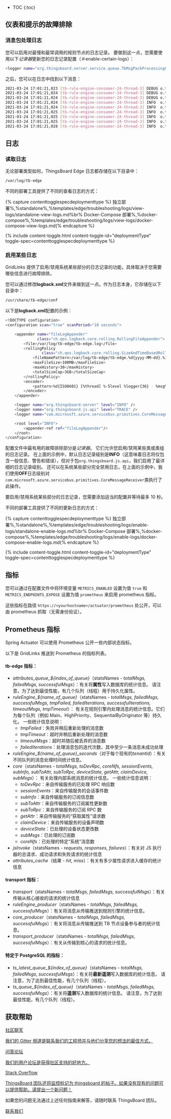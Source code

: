 * TOC
{:toc}

## 仪表和提示的故障排除

### 消息包处理日志

您可以启用对最慢和最常调用的规则节点的日志记录。
要做到这一点，您需要使用以下<i>记录器</i>更新您的日志记录配置（＃enable-certain-logs）：

```bash
<logger name="org.thingsboard.server.service.queue.TbMsgPackProcessingContext" level="DEBUG" />
```

之后，您可以在日志中找到以下消息：

```bash
2021-03-24 17:01:21,023 [tb-rule-engine-consumer-24-thread-3] DEBUG o.t.s.s.q.TbMsgPackProcessingContext - Top Rule Nodes by max execution time:
2021-03-24 17:01:21,024 [tb-rule-engine-consumer-24-thread-3] DEBUG o.t.s.s.q.TbMsgPackProcessingContext - [Main][3f740670-8cc0-11eb-bcd9-d343878c0c7f] max execution time: 1102. [RuleChain: Thermostat|RuleNode: Device Profile Node(3f740670-8cc0-11eb-bcd9-d343878c0c7f)]
2021-03-24 17:01:21,024 [tb-rule-engine-consumer-24-thread-3] DEBUG o.t.s.s.q.TbMsgPackProcessingContext - [Main][3f6debf0-8cc0-11eb-bcd9-d343878c0c7f] max execution time: 1. [RuleChain: Thermostat|RuleNode: Message Type Switch(3f6debf0-8cc0-11eb-bcd9-d343878c0c7f)]
2021-03-24 17:01:21,024 [tb-rule-engine-consumer-24-thread-3] INFO  o.t.s.s.q.TbMsgPackProcessingContext - Top Rule Nodes by avg execution time:
2021-03-24 17:01:21,024 [tb-rule-engine-consumer-24-thread-3] INFO  o.t.s.s.q.TbMsgPackProcessingContext - [Main][3f740670-8cc0-11eb-bcd9-d343878c0c7f] avg execution time: 604.0. [RuleChain: Thermostat|RuleNode: Device Profile Node(3f740670-8cc0-11eb-bcd9-d343878c0c7f)]
2021-03-24 17:01:21,025 [tb-rule-engine-consumer-24-thread-3] INFO  o.t.s.s.q.TbMsgPackProcessingContext - [Main][3f6debf0-8cc0-11eb-bcd9-d343878c0c7f] avg execution time: 1.0. [RuleChain: Thermostat|RuleNode: Message Type Switch(3f6debf0-8cc0-11eb-bcd9-d343878c0c7f)]
2021-03-24 17:01:21,025 [tb-rule-engine-consumer-24-thread-3] INFO  o.t.s.s.q.TbMsgPackProcessingContext - Top Rule Nodes by execution count:
2021-03-24 17:01:21,025 [tb-rule-engine-consumer-24-thread-3] INFO  o.t.s.s.q.TbMsgPackProcessingContext - [Main][3f740670-8cc0-11eb-bcd9-d343878c0c7f] execution count: 2. [RuleChain: Thermostat|RuleNode: Device Profile Node(3f740670-8cc0-11eb-bcd9-d343878c0c7f)]
2021-03-24 17:01:21,028 [tb-rule-engine-consumer-24-thread-3] INFO  o.t.s.s.q.TbMsgPackProcessingContext - [Main][3f6debf0-8cc0-11eb-bcd9-d343878c0c7f] execution count: 1. [RuleChain: Thermostat|RuleNode: Message Type Switch(3f6debf0-8cc0-11eb-bcd9-d343878c0c7f)]
```

## 日志

### 读取日志

无论部署类型如何，ThingsBoard Edge 日志都存储在以下目录中：

```bash
/var/log/tb-edge
```

不同的部署工具提供了不同的查看日志的方式：

{% capture contenttogglespecdeploymenttype %}
独立部署%,%standalone%,%templates/edge/troubleshooting/logs/view-logs/standalone-view-logs.md%br%
Docker-Compose 部署%,%docker-compose%,%templates/edge/troubleshooting/logs/view-logs/docker-compose-view-logs.md{% endcapture %}

{% include content-toggle.html content-toggle-id="deploymentType" toggle-spec=contenttogglespecdeploymenttype %}


### 启用某些日志

GridLinks 提供了启用/禁用系统某些部分的日志记录的功能，具体取决于您需要哪些信息进行故障排除。

您可以通过修改<b>logback.xml</b>文件来做到这一点。作为日志本身，它存储在以下目录中：

```bash
/usr/share/tb-edge/conf
```

以下是<b>logback.xml</b>配置的示例：

```bash
<!DOCTYPE configuration>
<configuration scan="true" scanPeriod="10 seconds">

    <appender name="fileLogAppender"
              class="ch.qos.logback.core.rolling.RollingFileAppender">
        <file>/var/log/tb-edge/tb-edge.log</file>
        <rollingPolicy
                class="ch.qos.logback.core.rolling.SizeAndTimeBasedRollingPolicy">
            <fileNamePattern>/var/log/tb-edge/tb-edge.%d{yyyy-MM-dd}.%i.log</fileNamePattern>
            <maxFileSize>100MB</maxFileSize>
            <maxHistory>30</maxHistory>
            <totalSizeCap>3GB</totalSizeCap>
        </rollingPolicy>
        <encoder>
            <pattern>%d{ISO8601} [%thread] %-5level %logger{36} - %msg%n</pattern>
        </encoder>
    </appender>

    <logger name="org.thingsboard.server" level="INFO" />
    <logger name="org.thingsboard.js.api" level="TRACE" />
    <logger name="com.microsoft.azure.servicebus.primitives.CoreMessageReceiver" level="OFF" />

    <root level="INFO">
        <appender-ref ref="fileLogAppender"/>
    </root>
</configuration>
```

配置文件中最有用的故障排除部分是<i>记录器</i>。
它们允许您启用/禁用某些类或类组的日志记录。
在上面的示例中，默认日志记录级别是<b>INFO</b>（这意味着日志将仅包含一般信息、警告和错误），但对于包<code>org.thingsboard.js.api</code>，我们启用了最详细的日志记录级别。
还可以在系统某些部分完全禁用日志，在上面的示例中，我们使用<b>OFF</b>日志级别对<code>com.microsoft.azure.servicebus.primitives.CoreMessageReceiver</code>类执行了此操作。

要启用/禁用系统某些部分的日志记录，您需要添加适当的<code></logger></code>配置并等待最多 10 秒。

不同的部署工具提供了不同的更新日志的方式：

{% capture contenttogglespecdeploymenttype %}
独立部署%,%standalone%,%templates/edge/troubleshooting/logs/enable-logs/standalone-enable-logs.md%br%
Docker-Compose 部署%,%docker-compose%,%templates/edge/troubleshooting/logs/enable-logs/docker-compose-enable-logs.md{% endcapture %}

{% include content-toggle.html content-toggle-id="deploymentType" toggle-spec=contenttogglespecdeploymenttype %}

## 指标

您可以通过在配置文件中将环境变量 `METRICS_ENABLED` 设置为值 `true` 和 `METRICS_ENDPOINTS_EXPOSE` 设置为值 `prometheus` 来启用 prometheus 指标。

这些指标在路径 `https://<yourhostname>/actuator/prometheus` 处公开，可以由 prometheus 抓取（无需身份验证）。

## Prometheus 指标

Spring Actuator 可以使用 Prometheus 公开一些内部状态指标。

以下是 GridLinks 推送到 Prometheus 的指标列表。

#### <b>tb-edge</b> 指标：
- <i>attributes_queue_${index_of_queue}</i>（statsNames - <i>totalMsgs, failedMsgs, successfulMsgs</i>）：有关将<b>属性</b>写入数据库的统计信息。
  请注意，为了达到最佳性能，有几个队列（线程）用于持久化属性。
- <i>ruleEngine_${name_of_queue}</i>（statsNames - <i>totalMsgs, failedMsgs, successfulMsgs, tmpFailed, failedIterations, successfulIterations, timeoutMsgs, tmpTimeout</i>）：
  有关在规则引擎内处理消息的统计信息。它们为每个队列（例如 Main、HighPriority、SequentialByOriginator 等）持久化。
  一些统计信息说明：
    - <i>tmpFailed</i>：失败并稍后重新处理的消息数
    - <i>tmpTimeout</i>：超时并稍后重新处理的消息数
    - <i>timeoutMsgs</i>：超时并随后被丢弃的消息数
    - <i>failedIterations</i>：处理消息包的迭代次数，其中至少一条消息未成功处理
- <i>ruleEngine_${name_of_queue}_seconds</i>（对于每个现有的<i>tenantId</i>）：有关不同队列的消息处理时间统计信息。
- <i>core</i>（statsNames - <i>totalMsgs, toDevRpc, coreNfs, sessionEvents, subInfo, subToAttr, subToRpc, deviceState, getAttr, claimDevice, subMsgs</i>）：
  有关处理内部系统消息的统计信息。
  一些统计信息说明：
    - <i>toDevRpc</i>：来自传输服务的已处理 RPC 响应数
    - <i>sessionEvents</i>：来自传输服务的会话事件数
    - <i>subInfo</i>：来自传输服务的订阅信息数
    - <i>subToAttr</i>：来自传输服务的订阅属性更新数
    - <i>subToRpc</i>：来自传输服务的订阅 RPC 数
    - <i>getAttr</i>：来自传输服务的“获取属性”请求数
    - <i>claimDevice</i>：来自传输服务的设备声明数
    - <i>deviceState</i>：已处理的设备状态更改数
    - <i>subMsgs</i>：已处理的订阅数
    - <i>coreNfs</i>：已处理的特定“系统”消息数
- <i>jsInvoke</i>（statsNames - <i>requests, responses, failures</i>）：有关对 JS 执行器的总请求、成功请求和失败请求的统计信息
- <i>attributes_cache</i>（结果 - <i>hit, miss</i>）：有关有多少属性请求进入缓存的统计信息


#### <b>transport</b> 指标：
- <i>transport</i>（statsNames - <i>totalMsgs, failedMsgs, successfulMsgs</i>）：有关传输从核心接收的请求的统计信息
- <i>ruleEngine_producer</i>（statsNames - <i>totalMsgs, failedMsgs, successfulMsgs</i>）：有关将消息从传输推送到规则引擎的统计信息。
- <i>core_producer</i>（statsNames - <i>totalMsgs, failedMsgs, successfulMsgs</i>）：有关将消息从传输推送到 TB 节点设备参与者的统计信息。
- <i>transport_producer</i>（statsNames - <i>totalMsgs, failedMsgs, successfulMsgs</i>）：有关从传输到核心的请求的统计信息。


#### 特定于 PostgreSQL 的指标：
- <i>ts_latest_queue_${index_of_queue}</i>（statsNames - <i>totalMsgs, failedMsgs, successfulMsgs</i>）：有关将<b>最新遥测</b>写入数据库的统计信息。
  请注意，为了达到最佳性能，有几个队列（线程）。
- <i>ts_queue_${index_of_queue}</i>（statsNames - <i>totalMsgs, failedMsgs, successfulMsgs</i>）：有关将<b>遥测</b>写入数据库的统计信息。
  请注意，为了达到最佳性能，有几个队列（线程）。

## 获取帮助

<section id="talkToUs">
    <div id="gettingHelp">
        <a href="https://app.gitter.im/#/room/#thingsboard_chat:gitter.im">
            <span class="phrase-heading">社区聊天</span>
            <p>我们的 Gitter 频道是联系我们的工程师并与他们分享您的想法的最佳方式。</p>
        </a>
        <a href="https://groups.google.com/forum/#!forum/thingsboard">
            <span class="phrase-heading">问答论坛</span>
            <p>我们的用户论坛是获得社区支持的好地方。</p>
        </a>
        <a href="https://stackoverflow.com/questions/tagged/thingsboard">
            <span class="phrase-heading">Stack Overflow</span>
            <p>ThingsBoard 团队还将监控标记为 thingsboard 的帖子。如果没有现有的问题可以提供帮助，请提出一个新问题！</p>
        </a>
    </div>
</section>

如果您的问题无法通过上述任何指南来解答，请随时联系 ThingsBoard 团队。

<a class="button" href="/docs/contact-us/">联系我们</a>